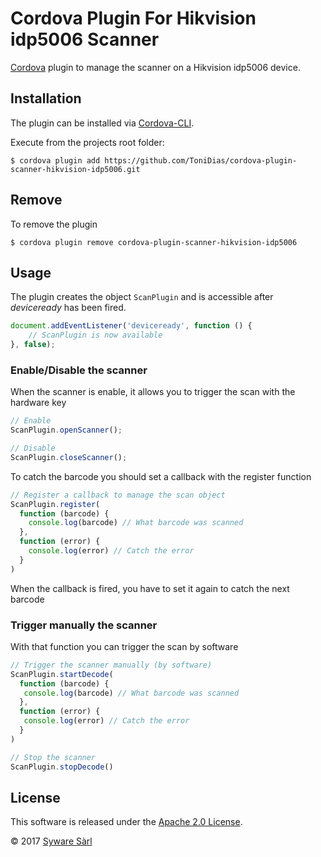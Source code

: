 Cordova Plugin For Hikvision idp5006 Scanner
======
[Cordova][cordova] plugin to manage the scanner on a Hikvision idp5006 device.
## Installation

The plugin can be installed via [Cordova-CLI][CLI].

Execute from the projects root folder:

    $ cordova plugin add https://github.com/ToniDias/cordova-plugin-scanner-hikvision-idp5006.git

## Remove
To remove the plugin

    $ cordova plugin remove cordova-plugin-scanner-hikvision-idp5006

## Usage

The plugin creates the object `ScanPlugin` and is accessible after *deviceready* has been fired.

```js
document.addEventListener('deviceready', function () {
    // ScanPlugin is now available
}, false);
```

### Enable/Disable the scanner
When the scanner is enable, it allows you to trigger the scan with the hardware key
```js
// Enable
ScanPlugin.openScanner();

// Disable
ScanPlugin.closeScanner();
```
To catch the barcode you should set a callback with the register function
```js
// Register a callback to manage the scan object
ScanPlugin.register(
  function (barcode) {
    console.log(barcode) // What barcode was scanned
  },
  function (error) {
    console.log(error) // Catch the error
  }
)
```
When the callback is fired, you have to set it again to catch the next barcode
### Trigger manually the scanner
With that function you can trigger the scan by software
```js
// Trigger the scanner manually (by software)
ScanPlugin.startDecode(
  function (barcode) {
   console.log(barcode) // What barcode was scanned
  },
  function (error) {
   console.log(error) // Catch the error
  }
)

// Stop the scanner
ScanPlugin.stopDecode()
```

## License

This software is released under the [Apache 2.0 License][apache2_license].

© 2017 [Syware Sàrl][syware]

[cordova]: https://cordova.apache.org
[CLI]: http://cordova.apache.org/docs/en/edge/guide_cli_index.md.html#The%20Command-line%20Interface
[apache2_license]: http://opensource.org/licenses/Apache-2.0
[syware]: https://www.syware.ch
